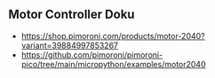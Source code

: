 ## Motor Controller Doku

* https://shop.pimoroni.com/products/motor-2040?variant=39884997853267
* https://github.com/pimoroni/pimoroni-pico/tree/main/micropython/examples/motor2040